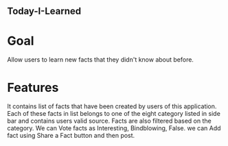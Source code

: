 ## Today-I-Learned ##
# Goal #
Allow users to learn new facts that they didn't know about before.
# Features #
It contains list of facts that have been created by users of this application.
Each of these facts in list belongs to one of the eight category listed in side bar and contains users valid source.
Facts are also filtered based on the category.
We can Vote facts as Interesting, Bindblowing, False.
we can Add fact using Share a Fact button and then post.

